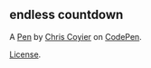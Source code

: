 endless countdown
-----------------


A [Pen](https://codepen.io/chriscoyier/pen/ZppvLP) by [Chris Coyier](http://codepen.io/chriscoyier) on [CodePen](http://codepen.io/).

[License](https://codepen.io/chriscoyier/pen/ZppvLP/license).
